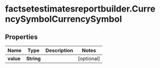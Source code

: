 # factsetestimatesreportbuilder.CurrencySymbolCurrencySymbol

## Properties

Name | Type | Description | Notes
------------ | ------------- | ------------- | -------------
**value** | **String** |  | [optional] 


